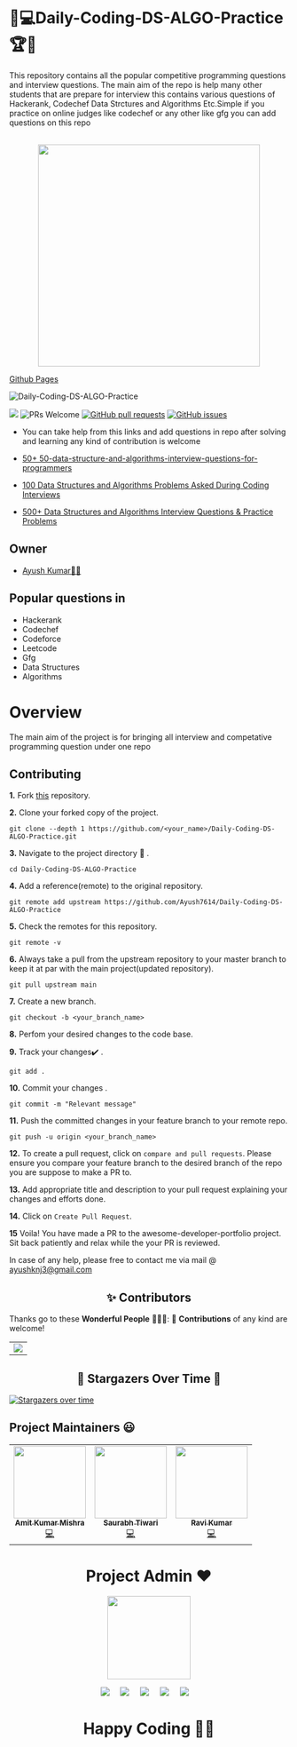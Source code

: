 # 🎯💻Daily-Coding-DS-ALGO-Practice🏆🏅
This repository contains all the popular competitive programming questions and interview questions. The main aim of the repo is help many other students that are prepare for interview this contains various questions of Hackerank, Codechef Data Strctures and Algorithms Etc.Simple if you practice on online judges like codechef or any other like gfg you can add questions on this repo <br><br>

 <p align="center">
    <a href="https://github.com/Ayush7614"><img src="https://github.com/Ayush7614/Daily-Coding-DS-ALGO-Practice/blob/main/images/manufacturetocat.png" width=400px, height=400px 
 </a> 
</p>



[Github Pages](https://ayush7614.github.io/Daily-Coding-DS-ALGO-Practice/)

![Daily-Coding-DS-ALGO-Practice](https://socialify.git.ci/Ayush7614/Daily-Coding-DS-ALGO-Practice/image?forks=1&issues=1&language=1&owner=1&pattern=Brick%20Wall&pulls=1&stargazers=1&theme=Dark)

<a href="https://github.com/Ayush7614/Daily-Coding-DS-ALGO-Practice/blob/master/LICENSE" target="_blank"><img src="https://img.shields.io/github/license/Ayush7614/Daily-Coding-DS-ALGO-Practice?style=for-the-badge" /></a> <img src="https://img.shields.io/badge/PRs-welcome-brightgreen.svg?style=for-the-badge" alt="PRs Welcome" /> <a href="https://github.com/Ayush7614/Daily-Coding-DS-ALGO-Practice/pulls" target="_blank"><img alt="GitHub pull requests" src="https://img.shields.io/github/issues-pr/Ayush7614/Daily-Coding-DS-ALGO-Practice?style=for-the-badge" /></a> <a href="https://github.com/Ayush7614/Daily-Coding-DS-ALGO-Practice/issues" target="_blank"><img alt="GitHub issues" src="https://img.shields.io/github/issues/Ayush7614/Daily-Coding-DS-ALGO-Practice?style=for-the-badge" /></a> 


* You can take help from this links and add questions in repo after solving and learning any kind of contribution is welcome

* [50+ 50-data-structure-and-algorithms-interview-questions-for-programmers](https://hackernoon.com/50-data-structure-and-algorithms-interview-questions-for-programmers-b4b1ac61f5b0)

* [100 Data Structures and Algorithms Problems Asked During Coding Interviews](https://medium.com/afteracademy/100-data-structures-and-algorithms-problems-asked-during-coding-interviews-269391b8ff8)

* [500+ Data Structures and Algorithms Interview Questions & Practice Problems](https://blog.usejournal.com/500-data-structures-and-algorithms-practice-problems-35afe8a1e222)

## Owner

* [Ayush Kumar👨‍💻](https://github.com/Ayush7614)

## Popular questions in

- Hackerank
- Codechef
- Codeforce
- Leetcode
- Gfg
- Data Structures
- Algorithms

# Overview

The main aim of the project is for bringing all interview and competative programming question under one repo

## Contributing

**1.**  Fork [this](https://github.com/Ayush7614/Daily-Coding-DS-ALGO-Practice.git) repository.

**2.**  Clone your forked copy of the project.

```
git clone --depth 1 https://github.com/<your_name>/Daily-Coding-DS-ALGO-Practice.git
```

**3.** Navigate to the project directory :file_folder: .

```
cd Daily-Coding-DS-ALGO-Practice

```

**4.** Add a reference(remote) to the original repository.

```
git remote add upstream https://github.com/Ayush7614/Daily-Coding-DS-ALGO-Practice
```

**5.** Check the remotes for this repository.
```
git remote -v
```

**6.** Always take a pull from the upstream repository to your master branch to keep it at par with the main project(updated repository).

```
git pull upstream main
```

**7.** Create a new branch.

```
git checkout -b <your_branch_name>
```

**8.** Perfom your desired changes to the code base.


**9.** Track your changes:heavy_check_mark: .

```
git add . 
```

**10.** Commit your changes .

```
git commit -m "Relevant message"
```

**11.** Push the committed changes in your feature branch to your remote repo.
```
git push -u origin <your_branch_name>
```

**12.** To create a pull request, click on `compare and pull requests`. Please ensure you compare your feature branch to the desired branch of the repo you are suppose to make a PR to.


**13.** Add appropriate title and description to your pull request explaining your changes and efforts done.


**14.** Click on `Create Pull Request`.


**15** Voila! You have made a PR to the awesome-developer-portfolio project. Sit back patiently and relax while the your PR is reviewed. 

 In case of any help, please free to contact me via mail @ ayushknj3@gmail.com
 
<h2 align=center> ✨ Contributors </h2>


Thanks go to these **Wonderful People** 👨🏻‍💻:      🚀 **Contributions** of any kind are welcome! 

<table>
	<tr>
		 <td>
  <a href="https://github.com/Ayush7614/Daily-Coding-DS-ALGO-Practice/graphs/contributors">
  <img src="https://contrib.rocks/image?repo=Ayush7614/Daily-Coding-DS-ALGO-Practice" />
  </a>
		</td>
	</tr>
</table>


<h2 align=center> 🌟 Stargazers Over Time 🌟 </h2>

[![Stargazers over time](https://starchart.cc/Ayush7614/Daily-Coding-DS-ALGO-Practice.svg)](https://starchart.cc/Ayush7614/Daily-Coding-DS-ALGO-Practice)
	
## Project Maintainers 😃

<table>
  <tbody><tr>
    <td align="center"><a href="https://github.com/Amit366"><img alt="" src="https://avatars.githubusercontent.com/u/60662775?v=4" width="130px;"><br><sub><b>
 Amit Kumar Mishra </b></sub></a><br><a href="https://github.com/Ayush7614/Daily-Coding-DS-ALGO-Practice/commits?author=Amit366" title="Code">💻 </a></td></a></td>
    <td align="center"><a href="https://github.com/Saurabh4626"><img alt="" src="https://avatars.githubusercontent.com/u/60349103?v=4" width="130px;"><br><sub><b>
 Saurabh Tiwari </b></sub></a><br><a href="https://github.com/Ayush7614/Daily-Coding-DS-ALGO-Practice/commits?author=Saurabh4626" title="Code">💻 </a></td></a></td>
     <td align="center"><a href="https://github.com/ravikr126"><img alt="" src="https://avatars.githubusercontent.com/u/53082978?v=4" width="130px;"><br><sub><b>
 Ravi Kumar </b></sub></a><br><a href="https://github.com/Ayush7614/Daily-Coding-DS-ALGO-Practice/commits?author=ravikr126" title="Code">💻 </a></td></a></td>


  </tr>
</tbody></table>

	

<h1 align=center> Project Admin ❤️ </h1>
<p align="center">
  <a href="https://github.com/Ayush7614"><img src="https://avatars.githubusercontent.com/u/67006255?s=400&u=c0e16c3bba31328a028cfcca4b1fa7599509f905&v=4" width=150px height=150px /></a> 
    
<p align="center">
  <a target="_blank"href="https://www.linkedin.com/in/ayush-kumar-%F0%9F%87%AE%F0%9F%87%B3-984443191/"><img src="https://img.shields.io/badge/linkedin-%230077B5.svg?&style=for-the-badge&logo=linkedin&logoColor=white" /></a>&nbsp;&nbsp;&nbsp;&nbsp;
  <a target="_blank"href="https://twitter.com/AyushKu38757918"><img src="https://img.shields.io/badge/twitter-%231DA1F2.svg?&style=for-the-badge&logo=twitter&logoColor=white" /></a>&nbsp;&nbsp;&nbsp;&nbsp;
  <a href="mailto:ayushknj3@gmail.com?subject=Hello%20Harsh,%20From%20Github"><img src="https://img.shields.io/badge/gmail-%23D14836.svg?&style=for-the-badge&logo=gmail&logoColor=white" /></a>&nbsp;&nbsp;&nbsp;&nbsp;
  <a href="https://www.instagram.com/ayush_msdian/"><img src="https://img.shields.io/badge/instagram-%23D14836.svg?&style=for-the-badge&logo=instagram&logoColor=pink" /></a>&nbsp;&nbsp;&nbsp;&nbsp;
  <a href="https://Ayush7614.hashnode.dev/"><img src="https://img.shields.io/badge/hashnode-%27D1203.svg?&style=for-the-badge&logo=hashnode&logoColor=blue" /></a>&nbsp;&nbsp;&nbsp;&nbsp;
</p>


<h1 align=center>Happy Coding 👨‍💻 </h1>
